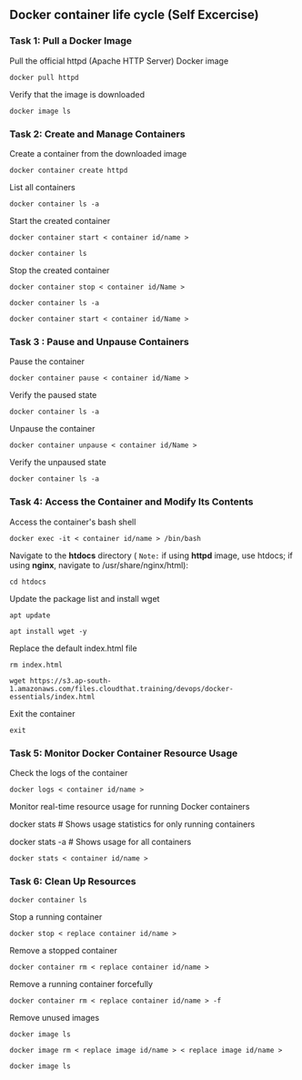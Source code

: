 ## Docker container life cycle (Self Excercise)

### Task 1: Pull a Docker Image 
Pull the official httpd (Apache HTTP Server) Docker image
```
docker pull httpd
```
Verify that the image is downloaded
```
docker image ls
```
### Task 2: Create and Manage Containers
Create a container from the downloaded image
```
docker container create httpd
```
List all containers
```
docker container ls -a
```
Start the created container
```
docker container start < container id/name >
```
```
docker container ls
```
Stop the created container
```
docker container stop < container id/Name >
```
```
docker container ls -a
```
```
docker container start < container id/Name >
```
### Task 3 : Pause and Unpause Containers
Pause the container
```
docker container pause < container id/Name >
```
Verify the paused state
```
docker container ls -a
```
Unpause the container
```
docker container unpause < container id/Name >
```
Verify the unpaused state
```
docker container ls -a
```
### Task 4: Access the Container and Modify Its Contents
Access the container's bash shell
```
docker exec -it < container id/name > /bin/bash
```
Navigate to the **htdocs** directory ( `Note:` if using **httpd** image, use htdocs; if using **nginx**, navigate to /usr/share/nginx/html):
```
cd htdocs
```
Update the package list and install wget
```
apt update
```
```
apt install wget -y
```
Replace the default index.html file
```
rm index.html
```
```
wget https://s3.ap-south-1.amazonaws.com/files.cloudthat.training/devops/docker-essentials/index.html
```
Exit the container
```
exit
```
### Task 5: Monitor Docker Container Resource Usage
Check the logs of the container
```
docker logs < container id/name >
```
Monitor real-time resource usage for running Docker containers

docker stats         # Shows usage statistics for only running containers

docker stats -a      # Shows usage for all containers
```
docker stats < container id/name > 
```
### Task 6: Clean Up Resources

```
docker container ls
```
Stop a running container
```
docker stop < replace container id/name >
```
Remove a stopped container
```
docker container rm < replace container id/name > 
```
Remove a running container forcefully
```
docker container rm < replace container id/name > -f
```
Remove unused images
```
docker image ls
```
```
docker image rm < replace image id/name > < replace image id/name >
```
```
docker image ls
```

